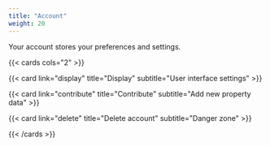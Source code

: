 ```yaml
---
title: "Account"
weight: 20
---
```


Your account stores your preferences and settings.

{{< cards cols="2" >}}

<!--- {{< card link="prefs"  title="Preferences" subtitle="Setting your personal taste and interests">}} -->

{{< card link="display"  title="Display" subtitle="User interface settings" >}}

{{< card link="contribute"  title="Contribute" subtitle="Add new property data" >}}

{{< card link="delete"  title="Delete account" subtitle="Danger zone" >}}


{{< /cards >}}
